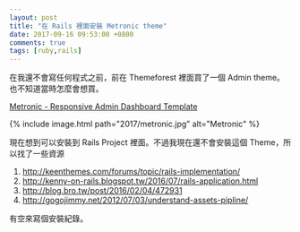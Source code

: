 ```yaml
---
layout: post
title: "在 Rails 裡面安裝 Metronic theme"
date: 2017-09-16 09:53:00 +0800
comments: true
tags: [ruby,rails]
---
```

在我還不會寫任何程式之前，前在 Themeforest 裡面買了一個 Admin theme。也不知道當時怎麼會想買。

<!-- more --> 

[Metronic - Responsive Admin Dashboard Template](https://themeforest.net/item/metronic-responsive-admin-dashboard-template/4021469)

{% include image.html path="2017/metronic.jpg" alt="Metronic" %}

現在想到可以安裝到 Rails Project 裡面。不過我現在還不會安裝這個 Theme，所以找了一些資源

1. http://keenthemes.com/forums/topic/rails-implementation/
2. http://kenny-on-rails.blogspot.tw/2016/07/rails-application.html
3. http://blog.bro.tw/post/2016/02/04/472931
4. http://gogojimmy.net/2012/07/03/understand-assets-pipline/

有空來寫個安裝紀錄。
